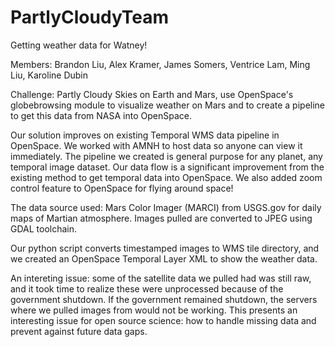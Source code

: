 # PartlyCloudyTeam
Getting weather data for Watney!

Members:
Brandon Liu, Alex Kramer, James Somers, Ventrice Lam, Ming Liu, Karoline Dubin

Challenge: Partly Cloudy Skies on Earth and Mars, use OpenSpace's globebrowsing module to visualize weather on Mars and to create a pipeline to get this data from NASA into OpenSpace.

Our solution improves on existing Temporal WMS data pipeline in OpenSpace. We worked with AMNH to host data so anyone can view it immediately. The pipeline we created is general purpose for any planet, any temporal image dataset. Our data flow is a significant improvement from the existing method to get temporal data into OpenSpace. We also added zoom control feature to OpenSpace for flying around space!

The data source used: Mars Color Imager (MARCI) from USGS.gov for daily maps of Martian atmosphere. Images pulled are converted to JPEG using GDAL toolchain.

Our python script converts timestamped images to WMS tile directory, and we created an OpenSpace Temporal Layer XML to show the weather data. 

An intereting issue: some of the satellite data we pulled had was still raw, and it took time to realize these were unprocessed because of the government shutdown. If the government remained shutdown, the servers where we pulled images from would not be working. This presents an interesting issue for open source science: how to handle missing data and prevent against future data gaps.
